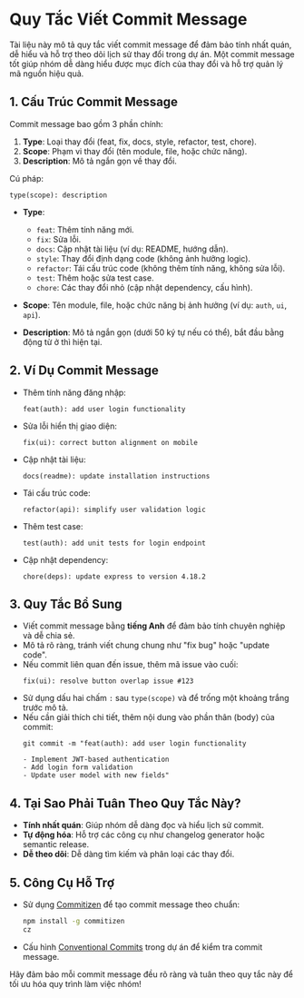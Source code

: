 # Quy Tắc Viết Commit Message

Tài liệu này mô tả quy tắc viết commit message để đảm bảo tính nhất quán, dễ hiểu và hỗ trợ theo dõi lịch sử thay đổi trong dự án. Một commit message tốt giúp nhóm dễ dàng hiểu được mục đích của thay đổi và hỗ trợ quản lý mã nguồn hiệu quả.

## 1. Cấu Trúc Commit Message
Commit message bao gồm 3 phần chính:
1. **Type**: Loại thay đổi (feat, fix, docs, style, refactor, test, chore).
2. **Scope**: Phạm vi thay đổi (tên module, file, hoặc chức năng).
3. **Description**: Mô tả ngắn gọn về thay đổi.

Cú pháp:
```
type(scope): description
```

- **Type**:
  - `feat`: Thêm tính năng mới.
  - `fix`: Sửa lỗi.
  - `docs`: Cập nhật tài liệu (ví dụ: README, hướng dẫn).
  - `style`: Thay đổi định dạng code (không ảnh hưởng logic).
  - `refactor`: Tái cấu trúc code (không thêm tính năng, không sửa lỗi).
  - `test`: Thêm hoặc sửa test case.
  - `chore`: Các thay đổi nhỏ (cập nhật dependency, cấu hình).

- **Scope**: Tên module, file, hoặc chức năng bị ảnh hưởng (ví dụ: `auth`, `ui`, `api`).
- **Description**: Mô tả ngắn gọn (dưới 50 ký tự nếu có thể), bắt đầu bằng động từ ở thì hiện tại.

## 2. Ví Dụ Commit Message
- Thêm tính năng đăng nhập:
  ```
  feat(auth): add user login functionality
  ```
- Sửa lỗi hiển thị giao diện:
  ```
  fix(ui): correct button alignment on mobile
  ```
- Cập nhật tài liệu:
  ```
  docs(readme): update installation instructions
  ```
- Tái cấu trúc code:
  ```
  refactor(api): simplify user validation logic
  ```
- Thêm test case:
  ```
  test(auth): add unit tests for login endpoint
  ```
- Cập nhật dependency:
  ```
  chore(deps): update express to version 4.18.2
  ```

## 3. Quy Tắc Bổ Sung
- Viết commit message bằng **tiếng Anh** để đảm bảo tính chuyên nghiệp và dễ chia sẻ.
- Mô tả rõ ràng, tránh viết chung chung như "fix bug" hoặc "update code".
- Nếu commit liên quan đến issue, thêm mã issue vào cuối:
  ```
  fix(ui): resolve button overlap issue #123
  ```
- Sử dụng dấu hai chấm `:` sau `type(scope)` và để trống một khoảng trắng trước mô tả.
- Nếu cần giải thích chi tiết, thêm nội dung vào phần thân (body) của commit:
  ```
  git commit -m "feat(auth): add user login functionality
  
  - Implement JWT-based authentication
  - Add login form validation
  - Update user model with new fields"
  ```

## 4. Tại Sao Phải Tuân Theo Quy Tắc Này?
- **Tính nhất quán**: Giúp nhóm dễ dàng đọc và hiểu lịch sử commit.
- **Tự động hóa**: Hỗ trợ các công cụ như changelog generator hoặc semantic release.
- **Dễ theo dõi**: Dễ dàng tìm kiếm và phân loại các thay đổi.

## 5. Công Cụ Hỗ Trợ
- Sử dụng [Commitizen](https://commitizen-tools.github.io/commitizen/) để tạo commit message theo chuẩn:
  ```bash
  npm install -g commitizen
  cz
  ```
- Cấu hình [Conventional Commits](https://conventionalcommits.org/) trong dự án để kiểm tra commit message.

Hãy đảm bảo mỗi commit message đều rõ ràng và tuân theo quy tắc này để tối ưu hóa quy trình làm việc nhóm!